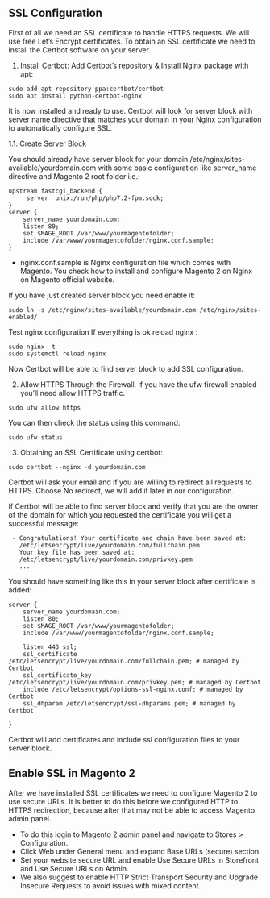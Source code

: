 

## SSL Configuration

First of all we need an SSL certificate to handle HTTPS requests. We will use free Let’s Encrypt certificates. To obtain an SSL certificate we need to install the Certbot software on your server.

1. Install Certbot: Add Certbot’s repository & Install Nginx package with apt:

```
sudo add-apt-repository ppa:certbot/certbot 
sudo apt install python-certbot-nginx
```

It is now installed and ready to use. Certbot will look for server block with server name directive that matches your domain in your Nginx configuration to automatically configure SSL.

1.1. Create Server Block

You should already have server block for your domain /etc/nginx/sites-available/yourdomain.com with some basic configuration like server_name directive and Magento 2 root folder i.e.:

```
upstream fastcgi_backend {
     server  unix:/run/php/php7.2-fpm.sock;
}
server {
    server_name yourdomain.com;
    listen 80;
    set $MAGE_ROOT /var/www/yourmagentofolder;
    include /var/www/yourmagentofolder/nginx.conf.sample;
}
```

* nginx.conf.sample is Nginx configuration file which comes with Magento.  You check how to install and configure Magento 2 on Nginx on Magento official website.

If you have just created server block you need enable it:

```
sudo ln -s /etc/nginx/sites-available/yourdomain.com /etc/nginx/sites-enabled/
```

Test nginx configuration If everything is ok reload nginx :
 
```
sudo nginx -t
sudo systemctl reload nginx
```

Now Certbot will be able to find server block to add SSL configuration.

2. Allow HTTPS Through the Firewall.
If you have the ufw firewall enabled you’ll need allow HTTPS traffic.

```
sudo ufw allow https
```

You can then check the status using this command:

```
sudo ufw status
```

3. Obtaining an SSL Certificate using certbot:

```
sudo certbot --nginx -d yourdomain.com
```

Certbot will ask your email and if you are willing to redirect all requests to HTTPS. Choose No redirect, we will add it later in our configuration.

If Certbot will be able to find server block and verify that you are the owner of the domain for which you requested the certificate you will get a successful message:

```
 - Congratulations! Your certificate and chain have been saved at:
   /etc/letsencrypt/live/yourdomain.com/fullchain.pem
   Your key file has been saved at:
   /etc/letsencrypt/live/yourdomain.com/privkey.pem
   ...
 ```
You should have something like this in your server block after certificate is added:

```
server {
    server_name yourdomain.com;
    listen 80;
    set $MAGE_ROOT /var/www/yourmagentofolder;
    include /var/www/yourmagentofolder/nginx.conf.sample;

    listen 443 ssl;
    ssl_certificate /etc/letsencrypt/live/yourdomain.com/fullchain.pem; # managed by Certbot
    ssl_certificate_key /etc/letsencrypt/live/yourdomain.com/privkey.pem; # managed by Certbot
    include /etc/letsencrypt/options-ssl-nginx.conf; # managed by Certbot
    ssl_dhparam /etc/letsencrypt/ssl-dhparams.pem; # managed by Certbot

}
```

Certbot will add certificates and include ssl configuration files to your server block.

## Enable SSL in Magento 2
After we have installed SSL certificates we need to configure Magento 2 to use secure URLs. It is better to do this before we configured HTTP to HTTPS redirection, because after that may not be able to access Magento admin panel.

- To do this login to Magento 2 admin panel and navigate to Stores > Configuration.
- Click Web under General menu and expand Base URLs (secure) section.
- Set your website secure URL and enable Use Secure URLs in Storefront and Use Secure URLs on Admin.
- We also suggest to enable HTTP Strict Transport Security and Upgrade Insecure Requests to avoid issues with mixed content.




